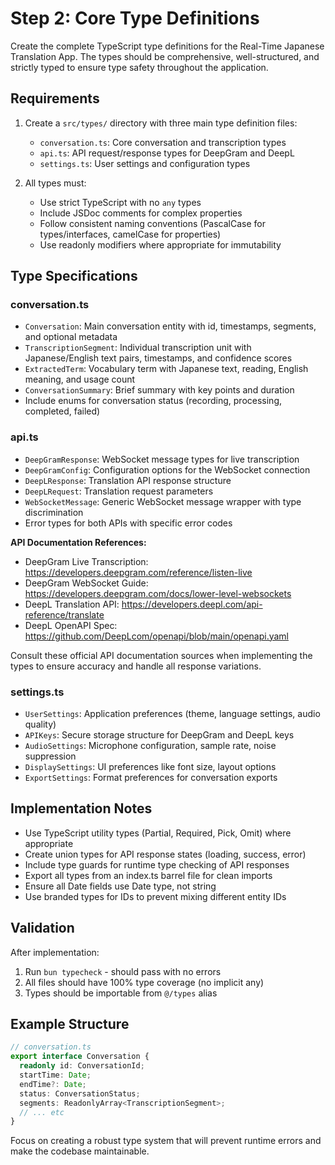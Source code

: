 # Step 2: Core Type Definitions

Create the complete TypeScript type definitions for the Real-Time Japanese Translation App. The types should be comprehensive, well-structured, and strictly typed to ensure type safety throughout the application.

## Requirements

1. Create a `src/types/` directory with three main type definition files:
   - `conversation.ts`: Core conversation and transcription types
   - `api.ts`: API request/response types for DeepGram and DeepL
   - `settings.ts`: User settings and configuration types

2. All types must:
   - Use strict TypeScript with no `any` types
   - Include JSDoc comments for complex properties
   - Follow consistent naming conventions (PascalCase for types/interfaces, camelCase for properties)
   - Use readonly modifiers where appropriate for immutability

## Type Specifications

### conversation.ts
- `Conversation`: Main conversation entity with id, timestamps, segments, and optional metadata
- `TranscriptionSegment`: Individual transcription unit with Japanese/English text pairs, timestamps, and confidence scores
- `ExtractedTerm`: Vocabulary term with Japanese text, reading, English meaning, and usage count
- `ConversationSummary`: Brief summary with key points and duration
- Include enums for conversation status (recording, processing, completed, failed)

### api.ts
- `DeepGramResponse`: WebSocket message types for live transcription
- `DeepGramConfig`: Configuration options for the WebSocket connection
- `DeepLResponse`: Translation API response structure
- `DeepLRequest`: Translation request parameters
- `WebSocketMessage`: Generic WebSocket message wrapper with type discrimination
- Error types for both APIs with specific error codes

**API Documentation References:**
- DeepGram Live Transcription: https://developers.deepgram.com/reference/listen-live
- DeepGram WebSocket Guide: https://developers.deepgram.com/docs/lower-level-websockets
- DeepL Translation API: https://developers.deepl.com/api-reference/translate
- DeepL OpenAPI Spec: https://github.com/DeepLcom/openapi/blob/main/openapi.yaml

Consult these official API documentation sources when implementing the types to ensure accuracy and handle all response variations.

### settings.ts
- `UserSettings`: Application preferences (theme, language settings, audio quality)
- `APIKeys`: Secure storage structure for DeepGram and DeepL keys
- `AudioSettings`: Microphone configuration, sample rate, noise suppression
- `DisplaySettings`: UI preferences like font size, layout options
- `ExportSettings`: Format preferences for conversation exports

## Implementation Notes

- Use TypeScript utility types (Partial, Required, Pick, Omit) where appropriate
- Create union types for API response states (loading, success, error)
- Include type guards for runtime type checking of API responses
- Export all types from an index.ts barrel file for clean imports
- Ensure all Date fields use Date type, not string
- Use branded types for IDs to prevent mixing different entity IDs

## Validation

After implementation:
1. Run `bun typecheck` - should pass with no errors
2. All files should have 100% type coverage (no implicit any)
3. Types should be importable from `@/types` alias

## Example Structure

```typescript
// conversation.ts
export interface Conversation {
  readonly id: ConversationId;
  startTime: Date;
  endTime?: Date;
  status: ConversationStatus;
  segments: ReadonlyArray<TranscriptionSegment>;
  // ... etc
}
```

Focus on creating a robust type system that will prevent runtime errors and make the codebase maintainable.